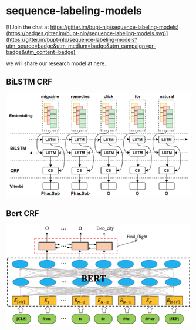 # sequence-labeling-models  
[![Join the chat at https://gitter.im/bupt-nlp/sequence-labeling-models](https://badges.gitter.im/bupt-nlp/sequence-labeling-models.svg)](https://gitter.im/bupt-nlp/sequence-labeling-models?utm_source=badge&utm_medium=badge&utm_campaign=pr-badge&utm_content=badge)

we will share our research model at here. 

## BiLSTM CRF

![](./bilstm_crf/imgs/model.png)


## Bert CRF

![](./bert_crf/imgs/bert_crf.png)